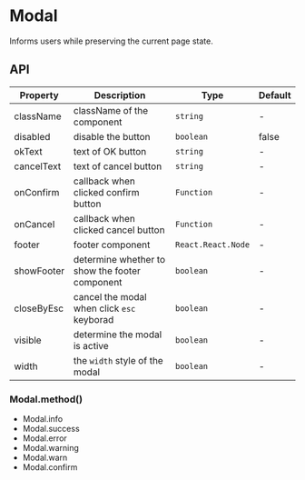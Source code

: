 # Modal

Informs users while preserving the current page state.

<div id="demos"></div>

## API

| Property   | Description                                    | Type               | Default |
| ---------- | ---------------------------------------------- | ------------------ | ------- |
| className  | className of the component                     | `string`           | -       |
| disabled   | disable the button                             | `boolean`          | false   |
| okText     | text of OK button                              | `string`           | -       |
| cancelText | text of cancel button                          | `string`           | -       |
| onConfirm  | callback when clicked confirm button           | `Function`         | -       |
| onCancel   | callback when clicked cancel button            | `Function`         | -       |
| footer     | footer component                               | `React.React.Node` | -       |
| showFooter | determine whether to show the footer component | `boolean`          | -       |
| closeByEsc | cancel the modal when click `esc` keyborad     | `boolean`          | -       |
| visible    | determine the modal is active                  | `boolean`          | -       |
| width      | the `width` style of the modal                 | `boolean`          | -       |

### Modal.method()

- Modal.info
- Modal.success
- Modal.error
- Modal.warning
- Modal.warn
- Modal.confirm
